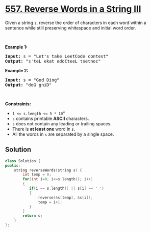 # [557. Reverse Words in a String III](https://leetcode.com/problems/reverse-words-in-a-string-iii/)

<div><p>Given a string <code>s</code>, reverse the order of characters in each word within a sentence while still preserving whitespace and initial word order.</p>

<p>&nbsp;</p>
<p><strong>Example 1:</strong></p>
<pre><strong>Input:</strong> s = "Let's take LeetCode contest"
<strong>Output:</strong> "s'teL ekat edoCteeL tsetnoc"
</pre><p><strong>Example 2:</strong></p>
<pre><strong>Input:</strong> s = "God Ding"
<strong>Output:</strong> "doG gniD"
</pre>
<p>&nbsp;</p>
<p><strong>Constraints:</strong></p>

<ul>
	<li><code>1 &lt;= s.length &lt;= 5 * 10<sup>4</sup></code></li>
	<li><code>s</code> contains printable <strong>ASCII</strong> characters.</li>
	<li><code>s</code> does not contain any leading or trailing spaces.</li>
	<li>There is <strong>at least one</strong> word in <code>s</code>.</li>
	<li>All the words in <code>s</code> are separated by a single space.</li>
</ul>
</div>

## Solution
```cpp
class Solution {
public:
    string reverseWords(string s) {
        int temp = 0;
        for(int i=0; i<=s.length(); i++)
        {
           if(i == s.length() || s[i] == ' ')
           {
               reverse(&s[temp], &s[i]);
               temp = i+1;
           }
        }
        return s;
    }
};
```